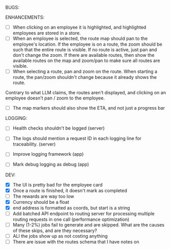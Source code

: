 BUGS:

ENHANCEMENTS:
- [ ] When clicking on an employee it is highlighted, and highlighted employees are stored in a store. 
- [ ] When an employee is selected, the route map should pan to the employee's location. If the employee is on a route, the zoom should be such that the entire route is visible. If no route is active, just pan and don't change the zoom. If there are available routes, then show the available routes on the map and zoom/pan to make sure all routes are visible.
- [ ] When selecting a route, pan and zoom on the route. When starting a route, the pan/zoom shouldn't change because it already shows the route.

Contrary to what LLM claims, the routes aren't displayed, and clicking on an employee doesn't pan / zoom to the employee. 

- [ ] The map markers should also show the ETA, and not just a progress bar

LOGGING:
- [ ] Health checks shouldn't be logged  (server)
- [ ] The logs should mention a request ID in each logging line for traceability. (server)
- [ ] Improve logging framework (app)
- [ ] Mark debug logging as debug (app)


DEV:
- [x] The UI is pretty bad for the employee card
- [x] Once a route is finished, it doesn't mark as completed
- [ ] The rewards are way too low
- [x] Currency should be a float
- [x] end address is formatted as coords, but start is a string
- [ ] Add batched API endpoint to routing server for processing multiple routing requests in one call (performance optimization)
- [ ] Many (1-2%) jobs fail to generate and are skipped. What are the causes of these skips, and are they necessary?
- [ ] ALl the jobs show up as not costing anything
- [ ] There are issue with the routes schema that I have notes on